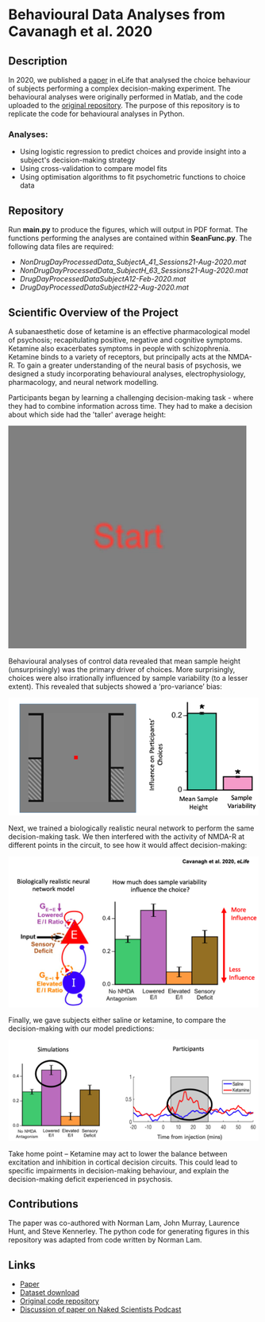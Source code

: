 # Behavioural Data Analyses from Cavanagh et al. 2020

## Description
In 2020, we published a [paper](https://elifesciences.org/articles/53664) in eLife that analysed the choice behaviour of subjects performing a complex decision-making experiment. The behavioural analyses were originally performed in Matlab, and the code uploaded to the [original repository](https://github.com/elifesciences-publications/CavanaghLam2020CodeRepository). The purpose of this repository is to replicate the code for behavioural analyses in Python. 

### Analyses:

- Using logistic regression to predict choices and provide insight into a subject's decision-making strategy
- Using cross-validation to compare model fits
- Using optimisation algorithms to fit psychometric functions to choice data

## Repository 
Run <b>main.py</b> to produce the figures, which will output in PDF format. The functions performing the analyses are contained within <b>SeanFunc.py</b>. 
The following data files are required:
 - <i>NonDrugDayProcessedData_SubjectA_41_Sessions21-Aug-2020.mat</i>
 - <i>NonDrugDayProcessedData_SubjectH_63_Sessions21-Aug-2020.mat</i>
 - <i>DrugDayProcessedDataSubjectA12-Feb-2020.mat</i>
 - <i>DrugDayProcessedDataSubjectH22-Aug-2020.mat</i>

## Scientific Overview of the Project
A subanaesthetic dose of ketamine is an effective pharmacological model of psychosis; recapitulating positive, negative and cognitive symptoms. Ketamine also exacerbates symptoms in people with schizophrenia. Ketamine binds to a variety of receptors, but principally acts at the NMDA-R. To gain a greater understanding of the neural basis of psychosis, we designed a study incorporating behavioural analyses, electrophysiology, pharmacology, and neural network modelling.

Participants began by learning a challenging decision-making task - where they had to combine information across time. They had to make a decision about which side had the 'taller' average height:

![alt text](https://github.com/SCavanaghNeuro/SCavanaghNeuro.github.io/blob/main/images/example%20task.gif)

Behavioural analyses of control data revealed that mean sample height (unsurprisingly) was the primary driver of choices. More surprisingly, choices were also irrationally influenced by sample variability (to a lesser extent). This revealed that subjects showed a ‘pro-variance’ bias:

![alt text](https://github.com/SCavanaghNeuro/SCavanaghNeuro.github.io/blob/main/images/Ket_image1.jpg)


Next, we trained a biologically realistic neural network to perform the same decision-making task. We then interfered with the activity of NMDA-R at different points in the circuit, to see how it would affect decision-making:

![alt text](https://github.com/SCavanaghNeuro/SCavanaghNeuro.github.io/blob/main/images/Ket_image2.jpg)

Finally, we gave subjects either saline or ketamine, to compare the decision-making with our model predictions:

![alt text](https://github.com/SCavanaghNeuro/SCavanaghNeuro.github.io/blob/main/images/Ket_image3.jpg)

Take home point – Ketamine may act to lower the balance between excitation and inhibition in cortical decision circuits. This could lead to specific impairments in decision-making behaviour, and explain the decision-making deficit experienced in psychosis.
## Contributions
The paper was co-authored with Norman Lam, John Murray, Laurence Hunt, and Steve Kennerley.
The python code for generating figures in this repository was adapted from code written by Norman Lam.

## Links
- [Paper](https://elifesciences.org/articles/53664)
- [Dataset download](https://datadryad.org/stash/dataset/doi:10.5061/dryad.pnvx0k6k3)
- [Original code repository](https://github.com/elifesciences-publications/CavanaghLam2020CodeRepository)
- [Discussion of paper on Naked Scientists Podcast](https://www.thenakedscientists.com/articles/interviews/ketamine-mimics-schizophrenia)



